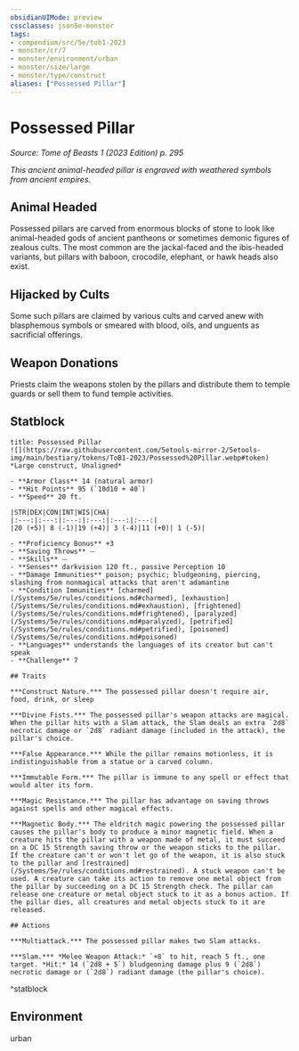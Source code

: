 ```yaml
---
obsidianUIMode: preview
cssclasses: json5e-monster
tags:
- compendium/src/5e/tob1-2023
- monster/cr/7
- monster/environment/urban
- monster/size/large
- monster/type/construct
aliases: ["Possessed Pillar"]
---
```

# Possessed Pillar
*Source: Tome of Beasts 1 (2023 Edition) p. 295*  

*This ancient animal-headed pillar is engraved with weathered symbols from ancient empires.*

## Animal Headed

Possessed pillars are carved from enormous blocks of stone to look like animal-headed gods of ancient pantheons or sometimes demonic figures of zealous cults. The most common are the jackal-faced and the ibis-headed variants, but pillars with baboon, crocodile, elephant, or hawk heads also exist.

## Hijacked by Cults

Some such pillars are claimed by various cults and carved anew with blasphemous symbols or smeared with blood, oils, and unguents as sacrificial offerings.

## Weapon Donations

Priests claim the weapons stolen by the pillars and distribute them to temple guards or sell them to fund temple activities.

## Statblock

```ad-statblock
title: Possessed Pillar
![](https://raw.githubusercontent.com/5etools-mirror-2/5etools-img/main/bestiary/tokens/ToB1-2023/Possessed%20Pillar.webp#token)
*Large construct, Unaligned*

- **Armor Class** 14 (natural armor)
- **Hit Points** 95 (`10d10 + 40`)
- **Speed** 20 ft.

|STR|DEX|CON|INT|WIS|CHA|
|:---:|:---:|:---:|:---:|:---:|:---:|
|20 (+5)| 8 (-1)|19 (+4)| 3 (-4)|11 (+0)| 1 (-5)|

- **Proficiency Bonus** +3
- **Saving Throws** ⏤
- **Skills** ⏤
- **Senses** darkvision 120 ft., passive Perception 10
- **Damage Immunities** poison; psychic; bludgeoning, piercing, slashing from nonmagical attacks that aren't adamantine
- **Condition Immunities** [charmed](/Systems/5e/rules/conditions.md#charmed), [exhaustion](/Systems/5e/rules/conditions.md#exhaustion), [frightened](/Systems/5e/rules/conditions.md#frightened), [paralyzed](/Systems/5e/rules/conditions.md#paralyzed), [petrified](/Systems/5e/rules/conditions.md#petrified), [poisoned](/Systems/5e/rules/conditions.md#poisoned)
- **Languages** understands the languages of its creator but can't speak
- **Challenge** 7

## Traits

***Construct Nature.*** The possessed pillar doesn't require air, food, drink, or sleep

***Divine Fists.*** The possessed pillar's weapon attacks are magical. When the pillar hits with a Slam attack, the Slam deals an extra `2d8` necrotic damage or `2d8` radiant damage (included in the attack), the pillar's choice.

***False Appearance.*** While the pillar remains motionless, it is indistinguishable from a statue or a carved column.

***Immutable Form.*** The pillar is immune to any spell or effect that would alter its form.

***Magic Resistance.*** The pillar has advantage on saving throws against spells and other magical effects.

***Magnetic Body.*** The eldritch magic powering the possessed pillar causes the pillar's body to produce a minor magnetic field. When a creature hits the pillar with a weapon made of metal, it must succeed on a DC 15 Strength saving throw or the weapon sticks to the pillar. If the creature can't or won't let go of the weapon, it is also stuck to the pillar and [restrained](/Systems/5e/rules/conditions.md#restrained). A stuck weapon can't be used. A creature can take its action to remove one metal object from the pillar by succeeding on a DC 15 Strength check. The pillar can release one creature or metal object stuck to it as a bonus action. If the pillar dies, all creatures and metal objects stuck to it are released.

## Actions

***Multiattack.*** The possessed pillar makes two Slam attacks.

***Slam.*** *Melee Weapon Attack:* `+8` to hit, reach 5 ft., one target. *Hit:* 14 (`2d8 + 5`) bludgeoning damage plus 9 (`2d8`) necrotic damage or (`2d8`) radiant damage (the pillar's choice).
```
^statblock

## Environment

urban